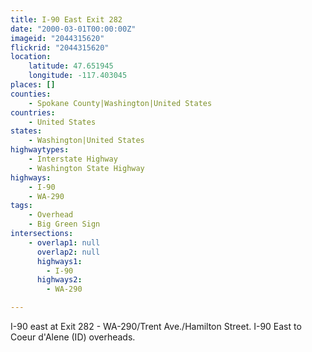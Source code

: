 ```yaml
---
title: I-90 East Exit 282
date: "2000-03-01T00:00:00Z"
imageid: "2044315620"
flickrid: "2044315620"
location:
    latitude: 47.651945
    longitude: -117.403045
places: []
counties:
    - Spokane County|Washington|United States
countries:
    - United States
states:
    - Washington|United States
highwaytypes:
    - Interstate Highway
    - Washington State Highway
highways:
    - I-90
    - WA-290
tags:
    - Overhead
    - Big Green Sign
intersections:
    - overlap1: null
      overlap2: null
      highways1:
        - I-90
      highways2:
        - WA-290

---
```

I-90 east at Exit 282 - WA-290/Trent Ave./Hamilton Street.  I-90 East to Coeur d'Alene (ID) overheads.